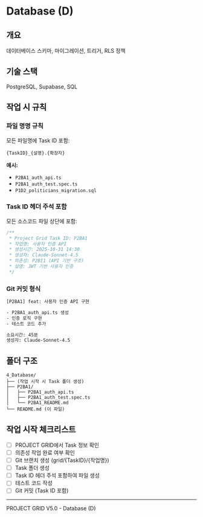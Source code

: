 # Database (D)

## 개요
데이터베이스 스키마, 마이그레이션, 트리거, RLS 정책

## 기술 스택
PostgreSQL, Supabase, SQL

## 작업 시 규칙

### 파일 명명 규칙
모든 파일명에 Task ID 포함:
```
{TaskID}_{설명}.{확장자}
```

**예시:**
- `P2BA1_auth_api.ts`
- `P2BA1_auth_test.spec.ts`
- `P1D2_politicians_migration.sql`

### Task ID 헤더 주석 포함
모든 소스코드 파일 상단에 포함:
```typescript
/**
 * Project Grid Task ID: P2BA1
 * 작업명: 사용자 인증 API
 * 생성시간: 2025-10-31 14:30
 * 생성자: Claude-Sonnet-4.5
 * 의존성: P2BI1 (API 기반 구조)
 * 설명: JWT 기반 사용자 인증
 */
```

### Git 커밋 형식
```bash
[P2BA1] feat: 사용자 인증 API 구현

- P2BA1_auth_api.ts 생성
- 인증 로직 구현
- 테스트 코드 추가

소요시간: 45분
생성자: Claude-Sonnet-4.5
```

## 폴더 구조
```
4_Database/
├── (작업 시작 시 Task 폴더 생성)
├── P2BA1/
│   ├── P2BA1_auth_api.ts
│   ├── P2BA1_auth_test.spec.ts
│   └── P2BA1_README.md
└── README.md (이 파일)
```

## 작업 시작 체크리스트
- [ ] PROJECT GRID에서 Task 정보 확인
- [ ] 의존성 작업 완료 여부 확인
- [ ] Git 브랜치 생성 (grid/{TaskID}/{작업명})
- [ ] Task 폴더 생성
- [ ] Task ID 헤더 주석 포함하여 파일 생성
- [ ] 테스트 코드 작성
- [ ] Git 커밋 (Task ID 포함)

---
PROJECT GRID V5.0 - Database (D)
